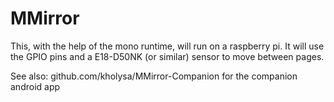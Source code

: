 # MMirror
This, with the help of the mono runtime, will run on a raspberry pi. It will use the GPIO pins and a 	E18-D50NK (or similar) sensor
to move between pages.

See also: github.com/kholysa/MMirror-Companion for the companion android app
